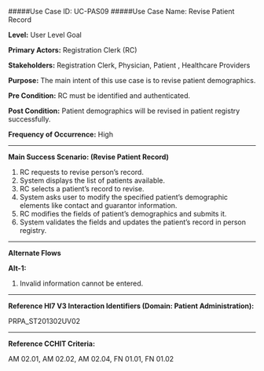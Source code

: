 #####Use Case ID: UC-PAS09
#####Use Case Name: Revise Patient Record

**Level:**                     User Level Goal

**Primary Actors:**            Registration Clerk (RC)

**Stakeholders:**              Registration Clerk, Physician, Patient , Healthcare Providers

**Purpose:**                   The main intent of this use case is to revise patient demographics.

**Pre Condition:**             RC must be identified and authenticated.

**Post Condition:**            Patient demographics will be revised in patient registry successfully.

**Frequency of Occurrence:**   High
__________________________________________________________
**Main Success Scenario: (Revise Patient Record)**

1. RC requests to revise person’s record.
2. System displays the list of patients available.
3. RC selects a patient’s record to revise.
4. System asks user to modify the specified patient’s demographic elements like contact and guarantor information.
5. RC modifies the fields of patient’s demographics and submits it.
6. System validates the fields and updates the patient’s record in person registry.

_______________________________________________________________________________
**Alternate Flows** 

**Alt-1:**

1. Invalid information cannot be entered.

________________________________________________________________________
**Reference Hl7 V3 Interaction Identifiers (Domain: Patient Administration):**

PRPA_ST201302UV02
_______________________________________________________________
**Reference CCHIT Criteria:**

AM 02.01, AM 02.02, AM 02.04, FN 01.01, FN 01.02
